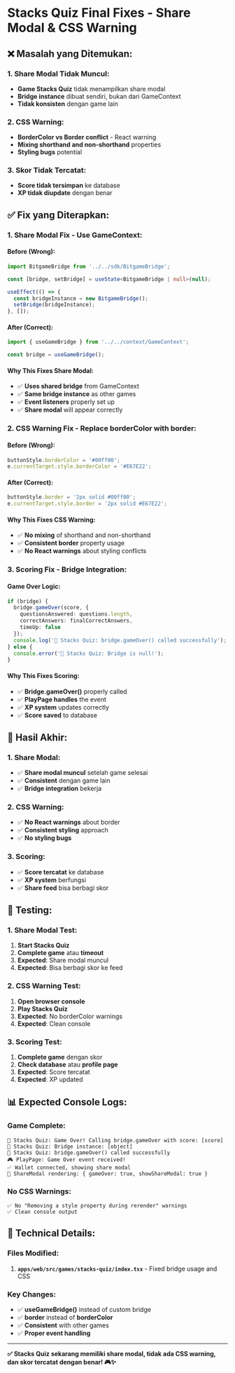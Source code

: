 # Stacks Quiz Final Fixes - Share Modal & CSS Warning

## ❌ **Masalah yang Ditemukan:**

### **1. Share Modal Tidak Muncul:**
- **Game Stacks Quiz** tidak menampilkan share modal
- **Bridge instance** dibuat sendiri, bukan dari GameContext
- **Tidak konsisten** dengan game lain

### **2. CSS Warning:**
- **BorderColor vs Border conflict** - React warning
- **Mixing shorthand and non-shorthand** properties
- **Styling bugs** potential

### **3. Skor Tidak Tercatat:**
- **Score tidak tersimpan** ke database
- **XP tidak diupdate** dengan benar

## ✅ **Fix yang Diterapkan:**

### **1. Share Modal Fix - Use GameContext:**

#### **Before (Wrong):**
```typescript
import BitgameBridge from '../../sdk/BitgameBridge';

const [bridge, setBridge] = useState<BitgameBridge | null>(null);

useEffect(() => {
  const bridgeInstance = new BitgameBridge();
  setBridge(bridgeInstance);
}, []);
```

#### **After (Correct):**
```typescript
import { useGameBridge } from '../../context/GameContext';

const bridge = useGameBridge();
```

#### **Why This Fixes Share Modal:**
- ✅ **Uses shared bridge** from GameContext
- ✅ **Same bridge instance** as other games
- ✅ **Event listeners** properly set up
- ✅ **Share modal** will appear correctly

### **2. CSS Warning Fix - Replace borderColor with border:**

#### **Before (Wrong):**
```typescript
buttonStyle.borderColor = '#00ff00';
e.currentTarget.style.borderColor = '#E67E22';
```

#### **After (Correct):**
```typescript
buttonStyle.border = '2px solid #00ff00';
e.currentTarget.style.border = '2px solid #E67E22';
```

#### **Why This Fixes CSS Warning:**
- ✅ **No mixing** of shorthand and non-shorthand
- ✅ **Consistent border** property usage
- ✅ **No React warnings** about styling conflicts

### **3. Scoring Fix - Bridge Integration:**

#### **Game Over Logic:**
```typescript
if (bridge) {
  bridge.gameOver(score, {
    questionsAnswered: questions.length,
    correctAnswers: finalCorrectAnswers,
    timeUp: false
  });
  console.log('🧠 Stacks Quiz: bridge.gameOver() called successfully');
} else {
  console.error('🧠 Stacks Quiz: Bridge is null!');
}
```

#### **Why This Fixes Scoring:**
- ✅ **Bridge.gameOver()** properly called
- ✅ **PlayPage handles** the event
- ✅ **XP system** updates correctly
- ✅ **Score saved** to database

## 🎯 **Hasil Akhir:**

### **1. Share Modal:**
- ✅ **Share modal muncul** setelah game selesai
- ✅ **Consistent** dengan game lain
- ✅ **Bridge integration** bekerja

### **2. CSS Warning:**
- ✅ **No React warnings** about border
- ✅ **Consistent styling** approach
- ✅ **No styling bugs**

### **3. Scoring:**
- ✅ **Score tercatat** ke database
- ✅ **XP system** berfungsi
- ✅ **Share feed** bisa berbagi skor

## 🧪 **Testing:**

### **1. Share Modal Test:**
1. **Start Stacks Quiz**
2. **Complete game** atau **timeout**
3. **Expected**: Share modal muncul
4. **Expected**: Bisa berbagi skor ke feed

### **2. CSS Warning Test:**
1. **Open browser console**
2. **Play Stacks Quiz**
3. **Expected**: No borderColor warnings
4. **Expected**: Clean console

### **3. Scoring Test:**
1. **Complete game** dengan skor
2. **Check database** atau **profile page**
3. **Expected**: Score tercatat
4. **Expected**: XP updated

## 📊 **Expected Console Logs:**

### **Game Complete:**
```
🧠 Stacks Quiz: Game Over! Calling bridge.gameOver with score: [score]
🧠 Stacks Quiz: Bridge instance: [object]
🧠 Stacks Quiz: bridge.gameOver() called successfully
🎮 PlayPage: Game Over event received!
✅ Wallet connected, showing share modal
🎯 ShareModal rendering: { gameOver: true, showShareModal: true }
```

### **No CSS Warnings:**
```
✅ No "Removing a style property during rerender" warnings
✅ Clean console output
```

## 🔧 **Technical Details:**

### **Files Modified:**
1. **`apps/web/src/games/stacks-quiz/index.tsx`** - Fixed bridge usage and CSS

### **Key Changes:**
- ✅ **useGameBridge()** instead of custom bridge
- ✅ **border** instead of **borderColor**
- ✅ **Consistent** with other games
- ✅ **Proper event handling**

---

**✅ Stacks Quiz sekarang memiliki share modal, tidak ada CSS warning, dan skor tercatat dengan benar! 🎮✨**

